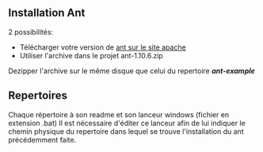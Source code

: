 ## Installation Ant

2 possibilités:
* Télécharger votre version de [ant sur le site apache](http://apache.mediamirrors.org//ant/binaries/apache-ant-1.10.6-bin.zip)
* Utiliser l'archive dans le projet ant-1.10.6.zip

Dezipper l'archive sur le même disque que celui du repertoire ___ant-example___

## Repertoires

Chaque répertoire à son readme et son lanceur windows (fichier en extension .bat)
Il est nécessaire d'éditer ce lanceur afin de lui indiquer le chemin physique du repertoire dans lequel se trouve l'installation du ant précédemment faite.
